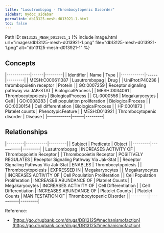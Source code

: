 ```yaml
---
title: "Lusutrombopag - Thrombocytopenic Disorder"
sidebar: mydoc_sidebar
permalink: db13125-mesh-d013921-1.html
toc: false 
---
```



Path ID: `DB13125_MESH_D013921_1`
{% include image.html url="images/db13125-mesh-d013921-1.png" file="db13125-mesh-d013921-1.png" alt="db13125-mesh-d013921-1" %}

## Concepts

|------------|------|---------|
| Identifier | Name | Type    |
|------------|------|---------|
| MESH:C000611387 | Lusutrombopag | Drug |
| UniProt:P40238 | thrombopoietin receptor | Protein |
| GO:0007259 | Receptor signaling pathway via JAK-STAT | BiologicalProcess |
| MESH:D034061 | Thrombocytopoiesis | BiologicalProcess |
| CL:0000556 | Megakaryocytes | Cell |
| GO:0008283 | Cell population proliferation | BiologicalProcess |
| GO:0030154 | Cell differentiation | BiologicalProcess |
| HP:0001873 | Platelet counts | PhenotypicFeature |
| MESH:D013921 | Thrombocytopenic disorder | Disease |
|------------|------|---------|

## Relationships

|---------|-----------|---------|
| Subject | Predicate | Object  |
|---------|-----------|---------|
| Lusutrombopag | INCREASES ACTIVITY OF | Thrombopoietin Receptor |
| Thrombopoietin Receptor | POSITIVELY REGULATES | Receptor Signaling Pathway Via Jak-Stat |
| Receptor Signaling Pathway Via Jak-Stat | ENABLES | Thrombocytopoiesis |
| Thrombocytopoiesis | EXPRESSED IN | Megakaryocytes |
| Megakaryocytes | INCREASES ACTIVITY OF | Cell Population Proliferation |
| Cell Population Proliferation | INCREASES ABUNDANCE OF | Platelet Counts |
| Megakaryocytes | INCREASES ACTIVITY OF | Cell Differentiation |
| Cell Differentiation | INCREASES ABUNDANCE OF | Platelet Counts |
| Platelet Counts | MANIFESTATION OF | Thrombocytopenic Disorder |
|---------|-----------|---------|

Reference: 
  - [https://go.drugbank.com/drugs/DB13125#mechanismofaction](https://go.drugbank.com/drugs/DB13125#mechanismofaction)
